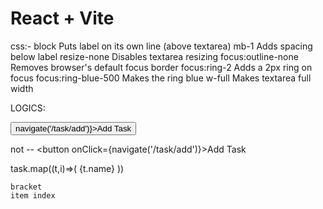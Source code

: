 # React + Vite
css:-
block	Puts label on its own line (above textarea)
mb-1	Adds spacing below label
resize-none	Disables textarea resizing
focus:outline-none	Removes browser's default focus border
focus:ring-2	Adds a 2px ring on focus
focus:ring-blue-500	Makes the ring blue
w-full	Makes textarea full width




LOGICS:
<div><button onClick={() => navigate('/task/add')}>Add Task</button>

not -- <button onClick={navigate('/task/add')}>Add Task</button>


 task.map((t,i)=>(
        <tr key={i}>
            <td>{t.name}</td></tr>
    ))

    bracket 
    item index
